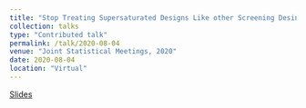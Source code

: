 ```yaml
---
title: "Stop Treating Supersaturated Designs Like other Screening Desings"
collection: talks
type: "Contributed talk"
permalink: /talk/2020-08-04
venue: "Joint Statistical Meetings, 2020"
date: 2020-08-04
location: "Virtual"
---
```


[Slides](http://weeseml.github.io/files/Weese_US_session.pdf)
